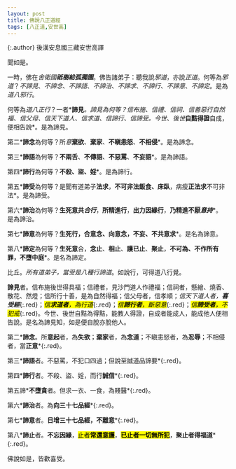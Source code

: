 ```yaml
---
layout: post
title: 佛說八正道經
tags: [八正道,安世高]
---
```


{:.author}
後漢安息國三藏安世高譯

聞如是。

一時，佛在*舍衛國<b>祇樹給孤獨園</b>*。佛告諸弟子：聽我說*邪道*，亦說*正道*。何等為*邪道*？*不諦見*、*不諦念*、*不諦語*、*不諦治*、*不諦求*、*不諦行*、*不諦意*、*不諦定*。是為*道八邪行*。

何等為*道八正行*？一者*<b>諦見</b>*。諦見為何等？信布施、信禮、信祠、*信善惡行自然福*、信父母、*信天下道人*、*信求道*、*信諦行*、*信諦受*。今世、後世*<b>自黠得證</b>自成，便相告說*。是為諦見。

第二*<b>諦念</b>為何等？所<i>意</i><b>棄欲</b>、<b>棄家</b>、<b>不瞋恚怒</b>、<b>不相侵</b>*。是為諦念。

第三*<b>諦語</b>為何等？<b>不兩舌</b>、<b>不傳語</b>、<b>不惡罵</b>、<b>不妄語</b>*。是為諦語。

第四*<b>諦行</b>為何等？<b>不殺、盜、婬</b>*。是為諦行。

第五*<b>諦受</b>為何等？是聞有道弟子<b>法求</b>，<b>不可非法飯食、床臥</b>，病瘦<b>正法求</b>不可非法*。是為諦受。

第六*<b>諦治</b>為何等？<b>生死意共<i>合行</i></b>，<b>所精進行</b>，<b>出力因緣行</b>，<b>乃精進不厭<i>意持</i></b>*。是為諦治。

第七*<b>諦意</b>為何等？<b>生死行，合意念、向意念，不妄、不共意求</b>*。是名為諦意。

第八*<b>諦定</b>為何等？<b>生死意</b>合，<b>念止</b>、<b>相止</b>、<b>護已止</b>、<b>聚止</b>，<b>不可為、不作所有罪，不墮中庭</b>*。是名為諦定。

比丘。*所有道弟子，當受是八種行諦道*。如說行，可得道八行覺。

<b>諦見</b>者。信布施後世得具福；信禮者，見沙門道人作禮福；信祠者，懸繒、燒香、散花、然燈；信所行十善，是為自然得福；信父母者，信孝順；*信天下道人者，<b>喜受經</b>*{:.red}；*<mark>信<b>求道者</b>，為行道</mark>*{:.red}；*<mark>信<b>諦行者</b>，斷惡意</mark>*{:.red}；*<mark>信<b>諦受者</b>，不犯戒</mark>*{:.red}。今世、後世自黠為得黠，能教人得證，自成者能成人，能成他人便相告說。是名為諦見知，如是便自脫亦脫他人。

第二*<b>諦念</b>。所<b>意起</b>者，為<b>失欲</b>；<b>棄家</b>者，為<b>念道</b>；不瞋恚怒者，為<b>忍辱</b>；不相侵者，當<b>正意</b>*{:.red}。

第三*<b>諦語</b>者。不惡罵，不犯口四過；但說至誠道品諦要*{:.red}。

第四*<b>諦行</b>者。不殺、盜、婬，而行<b>誠信</b>*{:.red}。

第五諦*<b>不墮貪</b>者。但求一衣、一食，為賤醫*{:.red}。

第六*<b>諦治</b>者。為<b>向三十七品經</b>*{:.red}。

第七*<b>諦意</b>者。<b>日增三十七品經，不離意</b>*{:.red}。

第八*<b>諦止</b>者。<b>不忘因緣</b>，<mark>止者<b>常還意護</b></mark>，<mark><b>已止者一切無所犯</b></mark>，<b>聚止者得福道</b>*{:.red}。

佛說如是，皆歡喜受。
